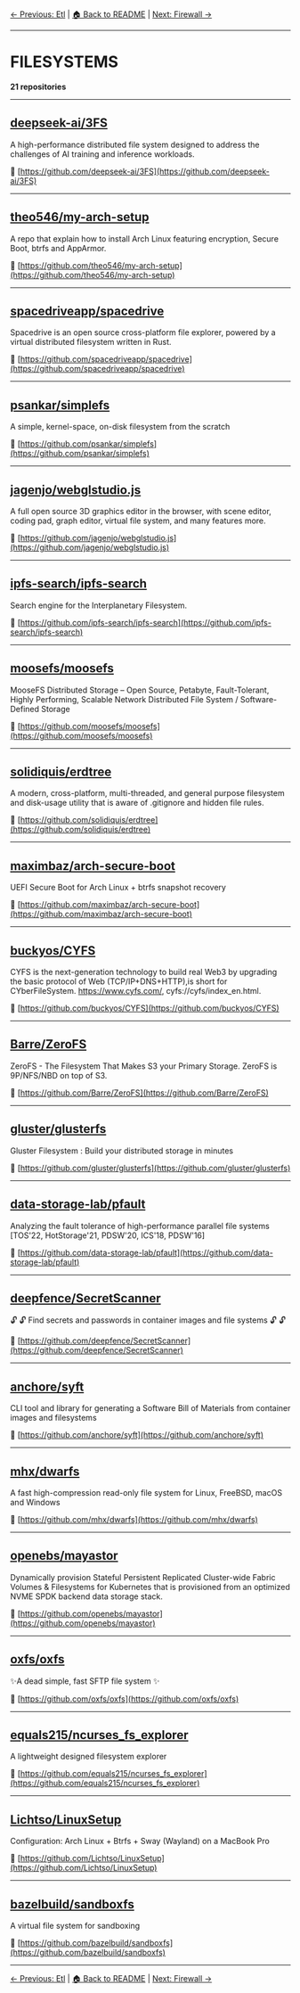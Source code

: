 [← Previous: Etl](etl.txt) | [🏠 Back to README](../README.md) | [Next: Firewall →](firewall.txt)

---

# FILESYSTEMS

**21 repositories**

---

## [deepseek-ai/3FS](https://github.com/deepseek-ai/3FS)

A high-performance distributed file system designed to address the challenges of AI training and inference workloads.

🔗 [https://github.com/deepseek-ai/3FS](https://github.com/deepseek-ai/3FS)

---

## [theo546/my-arch-setup](https://github.com/theo546/my-arch-setup)

A repo that explain how to install Arch Linux featuring encryption, Secure Boot, btrfs and AppArmor.

🔗 [https://github.com/theo546/my-arch-setup](https://github.com/theo546/my-arch-setup)

---

## [spacedriveapp/spacedrive](https://github.com/spacedriveapp/spacedrive)

Spacedrive is an open source cross-platform file explorer, powered by a virtual distributed filesystem written in Rust.

🔗 [https://github.com/spacedriveapp/spacedrive](https://github.com/spacedriveapp/spacedrive)

---

## [psankar/simplefs](https://github.com/psankar/simplefs)

A simple, kernel-space, on-disk filesystem from the scratch

🔗 [https://github.com/psankar/simplefs](https://github.com/psankar/simplefs)

---

## [jagenjo/webglstudio.js](https://github.com/jagenjo/webglstudio.js)

A full open source 3D graphics editor in the browser, with scene editor, coding pad, graph editor, virtual file system, and many features more.

🔗 [https://github.com/jagenjo/webglstudio.js](https://github.com/jagenjo/webglstudio.js)

---

## [ipfs-search/ipfs-search](https://github.com/ipfs-search/ipfs-search)

Search engine for the Interplanetary Filesystem.

🔗 [https://github.com/ipfs-search/ipfs-search](https://github.com/ipfs-search/ipfs-search)

---

## [moosefs/moosefs](https://github.com/moosefs/moosefs)

MooseFS Distributed Storage – Open Source, Petabyte, Fault-Tolerant, Highly Performing, Scalable Network Distributed File System / Software-Defined Storage

🔗 [https://github.com/moosefs/moosefs](https://github.com/moosefs/moosefs)

---

## [solidiquis/erdtree](https://github.com/solidiquis/erdtree)

A modern, cross-platform, multi-threaded, and general purpose filesystem and disk-usage utility that is aware of .gitignore and hidden file rules.

🔗 [https://github.com/solidiquis/erdtree](https://github.com/solidiquis/erdtree)

---

## [maximbaz/arch-secure-boot](https://github.com/maximbaz/arch-secure-boot)

UEFI Secure Boot for Arch Linux + btrfs snapshot recovery

🔗 [https://github.com/maximbaz/arch-secure-boot](https://github.com/maximbaz/arch-secure-boot)

---

## [buckyos/CYFS](https://github.com/buckyos/CYFS)

CYFS is the next-generation technology to build real Web3 by upgrading the basic protocol of Web (TCP/IP+DNS+HTTP),is short for CYberFileSystem. https://www.cyfs.com/, cyfs://cyfs/index_en.html.

🔗 [https://github.com/buckyos/CYFS](https://github.com/buckyos/CYFS)

---

## [Barre/ZeroFS](https://github.com/Barre/ZeroFS)

ZeroFS - The Filesystem That Makes S3 your Primary Storage. ZeroFS is 9P/NFS/NBD on top of S3.

🔗 [https://github.com/Barre/ZeroFS](https://github.com/Barre/ZeroFS)

---

## [gluster/glusterfs](https://github.com/gluster/glusterfs)

Gluster Filesystem : Build your distributed storage in minutes

🔗 [https://github.com/gluster/glusterfs](https://github.com/gluster/glusterfs)

---

## [data-storage-lab/pfault](https://github.com/data-storage-lab/pfault)

Analyzing the fault tolerance of high-performance parallel file systems [TOS'22, HotStorage'21, PDSW'20, ICS'18, PDSW'16]

🔗 [https://github.com/data-storage-lab/pfault](https://github.com/data-storage-lab/pfault)

---

## [deepfence/SecretScanner](https://github.com/deepfence/SecretScanner)

:unlock: :unlock: Find secrets and passwords in container images and file systems :unlock: :unlock:

🔗 [https://github.com/deepfence/SecretScanner](https://github.com/deepfence/SecretScanner)

---

## [anchore/syft](https://github.com/anchore/syft)

CLI tool and library for generating a Software Bill of Materials from container images and filesystems

🔗 [https://github.com/anchore/syft](https://github.com/anchore/syft)

---

## [mhx/dwarfs](https://github.com/mhx/dwarfs)

A fast high-compression read-only file system for Linux, FreeBSD, macOS and Windows

🔗 [https://github.com/mhx/dwarfs](https://github.com/mhx/dwarfs)

---

## [openebs/mayastor](https://github.com/openebs/mayastor)

Dynamically provision Stateful Persistent Replicated Cluster-wide Fabric Volumes & Filesystems for Kubernetes that is provisioned from an optimized NVME SPDK backend data storage stack.

🔗 [https://github.com/openebs/mayastor](https://github.com/openebs/mayastor)

---

## [oxfs/oxfs](https://github.com/oxfs/oxfs)

✨A dead simple, fast SFTP file system ✨

🔗 [https://github.com/oxfs/oxfs](https://github.com/oxfs/oxfs)

---

## [equals215/ncurses_fs_explorer](https://github.com/equals215/ncurses_fs_explorer)

A lightweight designed filesystem explorer

🔗 [https://github.com/equals215/ncurses_fs_explorer](https://github.com/equals215/ncurses_fs_explorer)

---

## [Lichtso/LinuxSetup](https://github.com/Lichtso/LinuxSetup)

Configuration: Arch Linux + Btrfs + Sway (Wayland) on a MacBook Pro

🔗 [https://github.com/Lichtso/LinuxSetup](https://github.com/Lichtso/LinuxSetup)

---

## [bazelbuild/sandboxfs](https://github.com/bazelbuild/sandboxfs)

A virtual file system for sandboxing

🔗 [https://github.com/bazelbuild/sandboxfs](https://github.com/bazelbuild/sandboxfs)

---


[← Previous: Etl](etl.txt) | [🏠 Back to README](../README.md) | [Next: Firewall →](firewall.txt)
